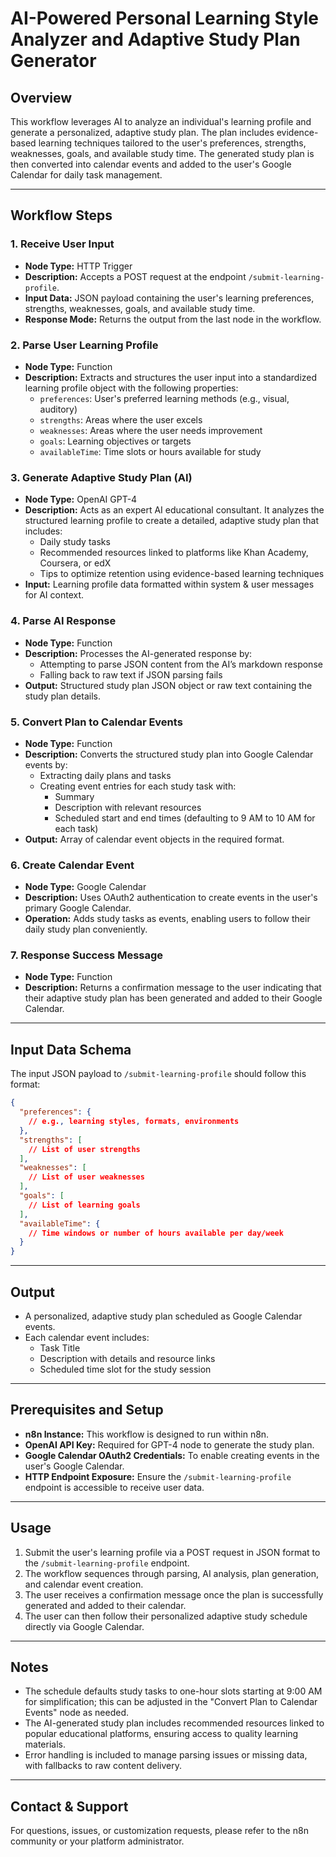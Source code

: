 # AI-Powered Personal Learning Style Analyzer and Adaptive Study Plan Generator

## Overview

This workflow leverages AI to analyze an individual's learning profile and generate a personalized, adaptive study plan. The plan includes evidence-based learning techniques tailored to the user's preferences, strengths, weaknesses, goals, and available study time. The generated study plan is then converted into calendar events and added to the user's Google Calendar for daily task management.

---

## Workflow Steps

### 1. Receive User Input
- **Node Type:** HTTP Trigger
- **Description:** Accepts a POST request at the endpoint `/submit-learning-profile`.
- **Input Data:** JSON payload containing the user's learning preferences, strengths, weaknesses, goals, and available study time.
- **Response Mode:** Returns the output from the last node in the workflow.

### 2. Parse User Learning Profile
- **Node Type:** Function
- **Description:** Extracts and structures the user input into a standardized learning profile object with the following properties:
  - `preferences`: User's preferred learning methods (e.g., visual, auditory)
  - `strengths`: Areas where the user excels
  - `weaknesses`: Areas where the user needs improvement
  - `goals`: Learning objectives or targets
  - `availableTime`: Time slots or hours available for study

### 3. Generate Adaptive Study Plan (AI)
- **Node Type:** OpenAI GPT-4
- **Description:** Acts as an expert AI educational consultant. It analyzes the structured learning profile to create a detailed, adaptive study plan that includes:
  - Daily study tasks
  - Recommended resources linked to platforms like Khan Academy, Coursera, or edX
  - Tips to optimize retention using evidence-based learning techniques
- **Input:** Learning profile data formatted within system & user messages for AI context.

### 4. Parse AI Response
- **Node Type:** Function
- **Description:** Processes the AI-generated response by:
  - Attempting to parse JSON content from the AI’s markdown response
  - Falling back to raw text if JSON parsing fails
- **Output:** Structured study plan JSON object or raw text containing the study plan details.

### 5. Convert Plan to Calendar Events
- **Node Type:** Function
- **Description:** Converts the structured study plan into Google Calendar events by:
  - Extracting daily plans and tasks
  - Creating event entries for each study task with:
    - Summary
    - Description with relevant resources
    - Scheduled start and end times (defaulting to 9 AM to 10 AM for each task)
- **Output:** Array of calendar event objects in the required format.

### 6. Create Calendar Event
- **Node Type:** Google Calendar
- **Description:** Uses OAuth2 authentication to create events in the user's primary Google Calendar.
- **Operation:** Adds study tasks as events, enabling users to follow their daily study plan conveniently.

### 7. Response Success Message
- **Node Type:** Function
- **Description:** Returns a confirmation message to the user indicating that their adaptive study plan has been generated and added to their Google Calendar.

---

## Input Data Schema

The input JSON payload to `/submit-learning-profile` should follow this format:

```json
{
  "preferences": {
    // e.g., learning styles, formats, environments
  },
  "strengths": [
    // List of user strengths
  ],
  "weaknesses": [
    // List of user weaknesses
  ],
  "goals": [
    // List of learning goals
  ],
  "availableTime": {
    // Time windows or number of hours available per day/week
  }
}
```

---

## Output

- A personalized, adaptive study plan scheduled as Google Calendar events.
- Each calendar event includes:
  - Task Title
  - Description with details and resource links
  - Scheduled time slot for the study session

---

## Prerequisites and Setup

- **n8n Instance:** This workflow is designed to run within n8n.
- **OpenAI API Key:** Required for GPT-4 node to generate the study plan.
- **Google Calendar OAuth2 Credentials:** To enable creating events in the user's Google Calendar.
- **HTTP Endpoint Exposure:** Ensure the `/submit-learning-profile` endpoint is accessible to receive user data.

---

## Usage

1. Submit the user's learning profile via a POST request in JSON format to the `/submit-learning-profile` endpoint.
2. The workflow sequences through parsing, AI analysis, plan generation, and calendar event creation.
3. The user receives a confirmation message once the plan is successfully generated and added to their calendar.
4. The user can then follow their personalized adaptive study schedule directly via Google Calendar.

---

## Notes

- The schedule defaults study tasks to one-hour slots starting at 9:00 AM for simplification; this can be adjusted in the "Convert Plan to Calendar Events" node as needed.
- The AI-generated study plan includes recommended resources linked to popular educational platforms, ensuring access to quality learning materials.
- Error handling is included to manage parsing issues or missing data, with fallbacks to raw content delivery.

---

## Contact & Support

For questions, issues, or customization requests, please refer to the n8n community or your platform administrator.